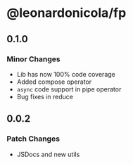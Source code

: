 # @leonardonicola/fp

## 0.1.0

### Minor Changes

- Lib has now 100% code coverage
- Added compose operator
- `async` code support in pipe operator
- Bug fixes in reduce

## 0.0.2

### Patch Changes

- JSDocs and new utils
